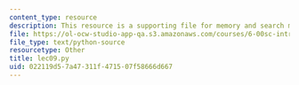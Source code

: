 ```yaml
---
content_type: resource
description: This resource is a supporting file for memory and search methods.
file: https://ol-ocw-studio-app-qa.s3.amazonaws.com/courses/6-00sc-introduction-to-computer-science-and-programming-spring-2011/022119d57a47311f471507f58666d667_lec09.py
file_type: text/python-source
resourcetype: Other
title: lec09.py
uid: 022119d5-7a47-311f-4715-07f58666d667
---
```

